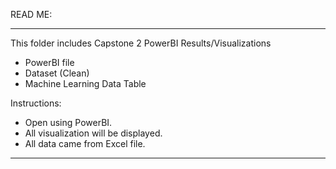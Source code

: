 READ ME: 

--------------------------------------------------------------
This folder includes Capstone 2 PowerBI Results/Visualizations

- PowerBI file
- Dataset (Clean)
- Machine Learning Data Table

Instructions: 
- Open using PowerBI.
- All visualization will be displayed.
- All data came from Excel file. 
--------------------------------------------------------------
